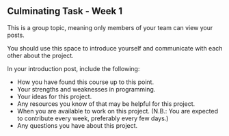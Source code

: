 ## Culminating Task - Week 1

This is a group topic, meaning only members of your team can view your posts.

You should use this space to introduce yourself and communicate with each other about the project.

In your introduction post, include the following:

* How you have found this course up to this point.
* Your strengths and weaknesses in programming.
* Your ideas for this project.
* Any resources you know of that may be helpful for this project.
* When you are available to work on this project. (N.B.: You are expected to contribute every week, preferably every few days.)
* Any questions you have about this project. 
